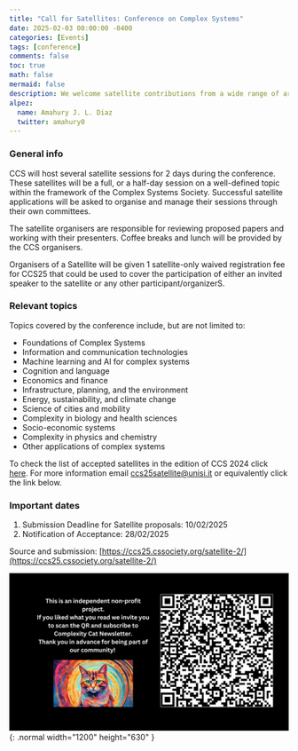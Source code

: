 ```yaml
---
title: "Call for Satellites: Conference on Complex Systems"
date: 2025-02-03 00:00:00 -0400
categories: [Events]
tags: [conference]
comments: false
toc: true
math: false
mermaid: false
description: We welcome satellite contributions from a wide range of areas within complex systems. Each submission will be assessed under the guidance of the satellite chairs. The satellite acceptance will be be notified by email to the proponents.
alpez:
  name: Amahury J. L. Diaz
  twitter: amahury0
---
```

### General info
CCS will host several satellite sessions for 2 days during the conference. These satellites will be a full, or a half-day session on a well-defined topic within the framework of the Complex Systems Society. Successful satellite applications will be asked to organise and manage their sessions through their own committees.

The satellite organisers are responsible for reviewing proposed papers and working with their presenters. Coffee breaks and lunch will be provided by the CCS organisers.

Organisers of a Satellite will be given 1 satellite-only waived registration fee for CCS25 that could be used to cover the participation of either an invited speaker to the satellite or any other participant/organizerS.

### Relevant topics
Topics covered by the conference include, but are not limited to:
- Foundations of Complex Systems
- Information and communication technologies
- Machine learning and AI for complex systems
- Cognition and language
- Economics and finance
- Infrastructure, planning, and the environment
- Energy, sustainability, and climate change
- Science of cities and mobility
- Complexity in biology and health sciences
- Socio-economic systems
- Complexity in physics and chemistry
- Other applications of complex systems

To check the list of accepted satellites in the edition of CCS 2024 click [here](https://ccs24.cssociety.org/satellites-programme/). For more information email ccs25satellite@unisi.it or equivalently click the link below.

### Important dates
1. Submission Deadline for Satellite proposals: 10/02/2025
2. Notification of Acceptance: 28/02/2025

Source and submission: [https://ccs25.cssociety.org/satellite-2/](https://ccs25.cssociety.org/satellite-2/)

![Desktop View](/assets/img/fix/complexity-cat-newsletter.png){: .normal width="1200" height="630" }
